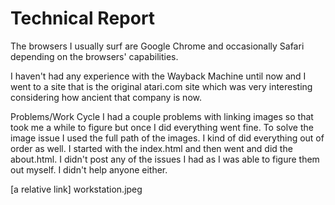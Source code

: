 # Technical Report

The browsers I usually surf are Google Chrome and occasionally Safari depending
on the browsers' capabilities.

I haven't had any experience with the Wayback Machine until now and I
went to a site that is the original atari.com site which was very interesting
considering how ancient that company is now.

Problems/Work Cycle
I had a couple problems with linking images so that took me a while to figure
but once I did everything went fine. To solve the image issue I used the full path of the images.
I kind of did everything out of order as well. I started with the index.html and then went and did the
about.html. I didn't post any of the issues I had as I was able to figure them out myself. I didn't help anyone either.

[a relative link] workstation.jpeg
